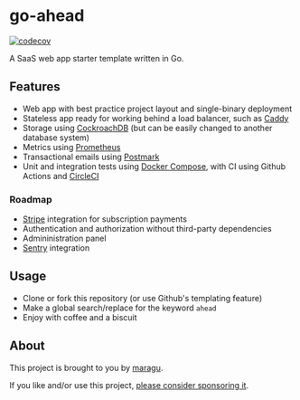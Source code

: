 # go-ahead

[![codecov](https://codecov.io/gh/maragudk/go-ahead/branch/master/graph/badge.svg)](https://codecov.io/gh/maragudk/go-ahead)

A SaaS web app starter template written in Go.

## Features

- Web app with best practice project layout and single-binary deployment
- Stateless app ready for working behind a load balancer, such as [Caddy](https://caddyserver.com)
- Storage using [CockroachDB](https://www.cockroachlabs.com) (but can be easily changed to another database system)
- Metrics using [Prometheus](https://prometheus.io)
- Transactional emails using [Postmark](https://postmarkapp.com)
- Unit and integration tests using [Docker Compose](https://docs.docker.com/compose/),
  with CI using Github Actions and [CircleCI](https://circleci.com)

### Roadmap

- [Stripe](https://stripe.com) integration for subscription payments
- Authentication and authorization without third-party dependencies
- Admininistration panel
- [Sentry](https://sentry.io/) integration

## Usage

- Clone or fork this repository (or use Github's templating feature)
- Make a global search/replace for the keyword `ahead`
- Enjoy with coffee and a biscuit

## About

This project is brought to you by [maragu](https://www.maragu.dk).

If you like and/or use this project, [please consider sponsoring it](https://github.com/sponsors/maragudk).
